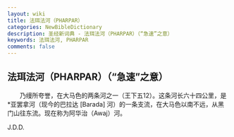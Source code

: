 ```yaml
---
layout: wiki
title: 法珥法河（PHARPAR）
categories: NewBibleDictionary
description: 圣经新词典 - 法珥法河（PHARPAR）（“急速”之意）
keywords: 法珥法河, PHARPAR
comments: false
---
```


## 法珥法河（PHARPAR）（“急速”之意）

　　乃缦所夸誉，在大马色的两条河之一（王下五12）。这条河长六十四公里，是*亚罢拿河（现今的巴拉达 [Barada] 河）的一条支流，在大马色以南不远，从黑门山往东流。现在称为阿华治（Awaj）河。

J.D.D.








